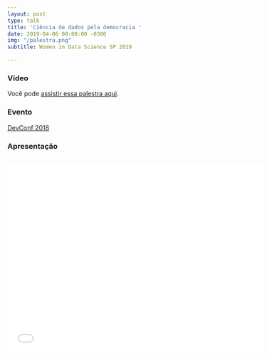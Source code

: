 ```yaml
---
layout: post
type: talk
title: 'Ciência de dados pela democracia '
date: 2019-04-06 00:00:00 -0300
img: "/palestra.png"
subtitle: Women in Data Science SP 2019

---
```

### Vídeo

Você pode [assistir essa palestra aqui](https://videoh.infoq.com/presentations-br/devconf2018-JessicaTemporal-Dados.mp4).

### Evento

[DevConf 2018](https://www.sympla.com.br/devconf-2018__233687)

### Apresentação

<br>

<center>

<iframe src="//slides.com/jtemporal/serenata-devconf/embed" width="576" height="420" scrolling="no" frameborder="0" webkitallowfullscreen mozallowfullscreen allowfullscreen></iframe>

</center>
